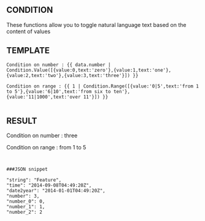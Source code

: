﻿## CONDITION

These functions allow you to toggle natural language text based on the content of values 

 
## TEMPLATE
```
Condition on number : {{ data.number | Condition.Value([{value:0,text:'zero'},{value:1,text:'one'},{value:2,text:'two'},{value:3,text:'three'}]) }}

Condition on range : {{ 1 | Condition.Range([{value:'0|5',text:'from 1 to 5'},{value:'6|10',text:'from six to ten'},{value:'11|1000',text:'over 11'}]) }}


```


## RESULT
Condition on number : three

Condition on range : from 1 to 5

```


###JSON snippet

```
	"string": "Feature",
	"time": "2014-09-08T04:49:20Z",
	"date2year": "2014-01-01T04:49:20Z",
	"number": 3,
	"number_0": 0,
	"number_1": 1,
	"number_2": 2
     

```
	 
	 
	 
	 
